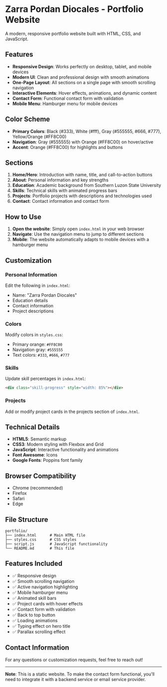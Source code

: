# Zarra Pordan Diocales - Portfolio Website

A modern, responsive portfolio website built with HTML, CSS, and JavaScript.

## Features

- **Responsive Design**: Works perfectly on desktop, tablet, and mobile devices
- **Modern UI**: Clean and professional design with smooth animations
- **One-Page Layout**: All sections on a single page with smooth scrolling navigation
- **Interactive Elements**: Hover effects, animations, and dynamic content
- **Contact Form**: Functional contact form with validation
- **Mobile Menu**: Hamburger menu for mobile devices

## Color Scheme

- **Primary Colors**: Black (#333), White (#fff), Gray (#555555, #666, #777), Yellow/Orange (#FF8C00)
- **Navigation**: Gray (#555555) with Orange (#FF8C00) on hover/active
- **Accent**: Orange (#FF8C00) for highlights and buttons

## Sections

1. **Home/Hero**: Introduction with name, title, and call-to-action buttons
2. **About**: Personal information and key strengths
3. **Education**: Academic background from Southern Luzon State University
4. **Skills**: Technical skills with animated progress bars
5. **Projects**: Portfolio projects with descriptions and technologies used
6. **Contact**: Contact information and contact form

## How to Use

1. **Open the website**: Simply open `index.html` in your web browser
2. **Navigate**: Use the navigation menu to jump to different sections
3. **Mobile**: The website automatically adapts to mobile devices with a hamburger menu

## Customization

### Personal Information
Edit the following in `index.html`:
- Name: "Zarra Pordan Diocales"
- Education details
- Contact information
- Project descriptions

### Colors
Modify colors in `styles.css`:
- Primary orange: `#FF8C00`
- Navigation gray: `#555555`
- Text colors: `#333`, `#666`, `#777`

### Skills
Update skill percentages in `index.html`:
```html
<div class="skill-progress" style="width: 85%"></div>
```

### Projects
Add or modify project cards in the projects section of `index.html`.

## Technical Details

- **HTML5**: Semantic markup
- **CSS3**: Modern styling with Flexbox and Grid
- **JavaScript**: Interactive functionality and animations
- **Font Awesome**: Icons
- **Google Fonts**: Poppins font family

## Browser Compatibility

- Chrome (recommended)
- Firefox
- Safari
- Edge

## File Structure

```
portfolio/
├── index.html      # Main HTML file
├── styles.css      # CSS styles
├── script.js       # JavaScript functionality
└── README.md       # This file
```

## Features Included

- ✅ Responsive design
- ✅ Smooth scrolling navigation
- ✅ Active navigation highlighting
- ✅ Mobile hamburger menu
- ✅ Animated skill bars
- ✅ Project cards with hover effects
- ✅ Contact form with validation
- ✅ Back to top button
- ✅ Loading animations
- ✅ Typing effect on hero title
- ✅ Parallax scrolling effect

## Contact Information

For any questions or customization requests, feel free to reach out!

---

**Note**: This is a static website. To make the contact form functional, you'll need to integrate it with a backend service or email service provider. 